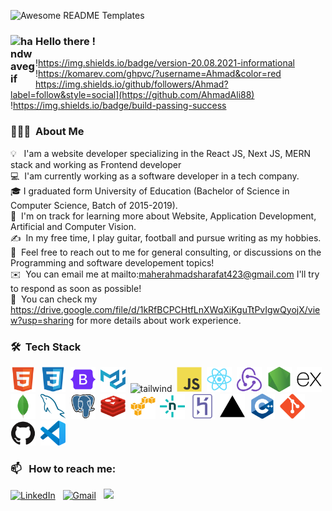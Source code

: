 <img
  style="
    width: 100%;
    height: 400px; / Adjust this value to your desired height /
    object-fit: cover;
    object-position: bottom;
  "
  src="https://res.cloudinary.com/dyoygzkhe/image/upload/v1712777501/4884785_z6pc4t.jpg"
  alt="Awesome README Templates"
/>


### <img alt="handwavegif" src="https://user-images.githubusercontent.com/39513876/112366216-8cfe7400-8cfe-11eb-8116-7d3dbae20e97.gif" width='40' align="left"/> Hello there !
!https://img.shields.io/badge/version-20.08.2021-informational &nbsp;
!https://komarev.com/ghpvc/?username=Ahmad&color=red&nbsp;
https://img.shields.io/github/followers/Ahmad?label=follow&style=social](https://github.com/AhmadAli88)&nbsp;
!https://img.shields.io/badge/build-passing-success
### 👨🏻‍💻 &nbsp;About Me

💡 &nbsp; I'am a website developer specializing in the React JS, Next JS, MERN stack and working as Frontend developer \
💻 &nbsp;I'am currently working as a software developer in a tech company. \
🎓&nbsp;I graduated form  University of Education (Bachelor of Science in Computer Science, Batch of 2015-2019).\
🌱 &nbsp;I'm on track for learning more about Website, Application Development, Artificial  and Computer Vision.\
✍️ &nbsp;In my free time, I play guitar, football and pursue writing as my hobbies.\
💬 &nbsp;Feel free to reach out to me for general consulting, or discussions on the Programming and software developement topics!\
✉️ &nbsp;You can email me at mailto:maherahmadsharafat423@gmail.com I'll try to respond as soon as possible!\
📄 &nbsp;You can check my https://drive.google.com/file/d/1kRfBCPCHtfLnXWqXiKguTtPvIgwQyojX/view?usp=sharing for more details about work experience.


### 🛠 &nbsp;Tech Stack

<img src="https://raw.githubusercontent.com/devicons/devicon/master/icons/html5/html5-original.svg" alt="HTML" width="40" height="40"/>&nbsp;
<img src="https://raw.githubusercontent.com/devicons/devicon/master/icons/css3/css3-original.svg" alt="CSS" width="40" height="40"/>&nbsp;
<img src="https://raw.githubusercontent.com/devicons/devicon/master/icons/bootstrap/bootstrap-plain.svg" alt="Bootstrap" width="40" height="40"/>&nbsp;
<img src="https://raw.githubusercontent.com/devicons/devicon/master/icons/materialui/materialui-original.svg" alt="Material UI" width="40" height="40"/>&nbsp;
<img src="https://www.vectorlogo.zone/logos/tailwindcss/tailwindcss-icon.svg" alt="tailwind" width="40" height="40"/>&nbsp; 
<img src="https://raw.githubusercontent.com/devicons/devicon/master/icons/javascript/javascript-original.svg" alt="JavaScript" width="40" height="40"/>&nbsp;
<img src="https://raw.githubusercontent.com/devicons/devicon/master/icons/react/react-original.svg" alt="React" width="40" height="40"/>&nbsp;
<img src="https://raw.githubusercontent.com/devicons/devicon/master/icons/redux/redux-original.svg" alt="Redux" width="40" height="40"/>&nbsp;
<img src="https://raw.githubusercontent.com/devicons/devicon/master/icons/nodejs/nodejs-original.svg" alt="Node.js" width="40" height="40"/>&nbsp;
<img src="https://raw.githubusercontent.com/devicons/devicon/master/icons/express/express-original.svg" alt="Express" width="40" height="40"/>&nbsp;
<img src="https://raw.githubusercontent.com/devicons/devicon/master/icons/mongodb/mongodb-original.svg" alt="MongoDB" width="40" height="40"/>&nbsp;
<img src="https://raw.githubusercontent.com/devicons/devicon/master/icons/mysql/mysql-original.svg" alt="MySQL" width="40" height="40"/>&nbsp;
<img src="https://raw.githubusercontent.com/devicons/devicon/master/icons/postgresql/postgresql-original.svg" alt="PostgreSQL" width="40" height="40"/>&nbsp;
<img src="https://raw.githubusercontent.com/devicons/devicon/master/icons/redis/redis-original.svg" alt="Redis" width="40" height="40"/>&nbsp;
<img src="https://raw.githubusercontent.com/devicons/devicon/master/icons/amazonwebservices/amazonwebservices-original.svg" alt="AWS" width="40" height="40"/>&nbsp;
<img src="https://raw.githubusercontent.com/devicons/devicon/master/icons/netlify/netlify-original.svg" alt="Netlify" width="40" height="40"/>&nbsp;
<img src="https://raw.githubusercontent.com/devicons/devicon/master/icons/heroku/heroku-original.svg" alt="Heroku" width="40" height="40"/>&nbsp;
<img src="https://raw.githubusercontent.com/devicons/devicon/master/icons/vercel/vercel-original.svg" alt="Vercel" width="40" height="40"/>&nbsp;
<img src="https://raw.githubusercontent.com/devicons/devicon/master/icons/cplusplus/cplusplus-original.svg" alt="C++" width="40" height="40"/>&nbsp;
<img src="https://raw.githubusercontent.com/devicons/devicon/master/icons/git/git-original.svg" alt="Git" width="40" height="40"/>&nbsp;
<img src="https://raw.githubusercontent.com/devicons/devicon/master/icons/github/github-original.svg" alt="GitHub" width="40" height="40"/>&nbsp;
<img src="https://raw.githubusercontent.com/devicons/devicon/master/icons/vscode/vscode-original.svg" alt="VSCode" width="40" height="40"/>&nbsp;

### 📫 &nbsp; How to reach me:


<a href="www.linkedin.com/in/ahmadsharafat"><img alt="LinkedIn" src="https://img.shields.io/badge/linkedin%20-%230077B5.svg?&style=flat&logo=linkedin&logoColor=white"/></a> &nbsp;
<a href="mailto:maherahmadsharafat423@gmail.com"><img alt="Gmail" src="https://img.shields.io/badge/Gmail-D14836?style=flat&logo=gmail&logoColor=white" /></a> &nbsp;
<a href="https://www.instagram.com/ahmad.sharafat.9/"><img src="https://img.shields.io/badge/-@Ahmad_-E4405F?style=flat&logo=Instagram&logoColor=white"/></a> &nbsp;

<!--
*AbhishekSinghDhadwal/AbhishekSinghDhadwal* is a ✨ special ✨ repository because its `README.md` (this file) appears on your GitHub profile.

Here are some ideas to get you started:

- 🔭 I’m currently working on ...
- 🌱 I’m currently learning ...
- 👯 I’m looking to collaborate on ...
- 🤔 I’m looking for help with ...
- 💬 Ask me about ...
- 📫 How to reach me: ...
- 😄 Pronouns: ...
- ⚡ Fun fact: ...
-->








